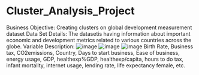 # Cluster_Analysis_Project
Business Objective: Creating clusters on global development measurement dataset Data Set Details: The datasetis having information about important economic 
and development metrics related to various countries across the globe. Variable Description:
![image](https://github.com/harshada-yewale/Cluster_Analysis_Project/assets/143612623/bdc4fc88-a10b-4033-972f-f95de2a428af)
![image](https://github.com/harshada-yewale/Cluster_Analysis_Project/assets/143612623/f5e21ed4-5a04-4b3e-9f7b-bc11e6464453)
![image](https://github.com/harshada-yewale/Cluster_Analysis_Project/assets/143612623/0fe48708-1e9f-4b5a-8982-21b6b5fdba2d)
Birth Rate, Business tax, CO2emissions, Country, Days to start business, Ease of business, energy usage, GDP, healthexp%GDP, healthexp/capita, hours to do tax, infant mortality, internet usage, lending rate, life expectancy female, etc.


